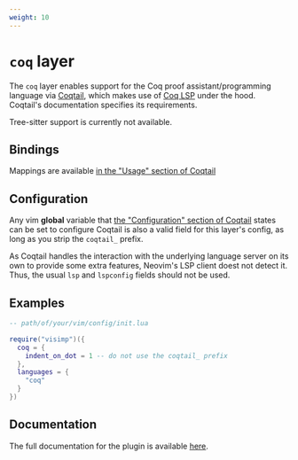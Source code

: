 ```yaml
---
weight: 10
---
```


# `coq` layer

The `coq` layer enables support for the Coq proof assistant/programming
language via [Coqtail](https://github.com/whonore/Coqtail), which makes use of
[Coq LSP](https://github.com/ejgallego/coq-lsp) under the hood. Coqtail's
documentation specifies its requirements.

Tree-sitter support is currently not available.

## Bindings

Mappings are available [in the "Usage" section of Coqtail](https://github.com/whonore/Coqtail#usage)

## Configuration

Any vim **global** variable that [the "Configuration" section of Coqtail](https://github.com/whonore/Coqtail#configuration)
states can be set to configure Coqtail is also a valid field for this layer's
config, as long as you strip the `coqtail_` prefix.

As Coqtail handles the interaction with the underlying language server on its
own to provide some extra features, Neovim's LSP client doest not detect it.
Thus, the usual `lsp` and `lspconfig` fields should not be used.

## Examples

```lua
-- path/of/your/vim/config/init.lua

require("visimp")({
  coq = {
    indent_on_dot = 1 -- do not use the coqtail_ prefix
  },
  languages = {
    "coq"
  }
})
```

## Documentation

The full documentation for the plugin is available
[here](https://github.com/whonore/Coqtail/blob/main/doc/coqtail.txt).
